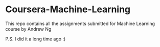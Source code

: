 # Coursera-Machine-Learning

This repo contains all the assignments submitted for Machine Learning course by Andrew Ng

P.S. I did it a long time ago :)
